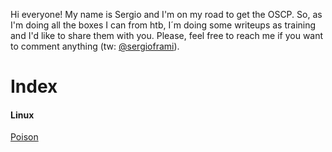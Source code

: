 Hi everyone! My name is Sergio and I'm on my road to get the OSCP. So, as I'm doing all the boxes I can from htb, I´m doing some writeups as training and I'd like to share them with you. Please, feel free to reach me if you want to comment anything (tw: [@sergioframi](https://twitter.com/sergioframi)).

# Index
#### Linux
[Poison](Poison.md)

